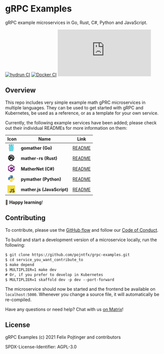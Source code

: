# gRPC Examples

gRPC example microservices in Go, Rust, C#, Python and JavaScript.

[![hydrun CI](https://github.com/pojntfx/grpc-examples/actions/workflows/hydrun.yaml/badge.svg)](https://github.com/pojntfx/grpc-examples/actions/workflows/hydrun.yaml)
[![Docker CI](https://github.com/pojntfx/grpc-examples/actions/workflows/docker.yaml/badge.svg)](https://github.com/pojntfx/grpc-examples/actions/workflows/docker.yaml)
[![Matrix](https://img.shields.io/matrix/grpc-examples:matrix.org)](https://matrix.to/#/#grpc-examples:matrix.org?via=matrix.org)

## Overview

This repo includes very simple example math gPRC microservices in multiple languages. They can be used to get started with gRPC and Kubernetes, be used as a reference, or as a template for your own service.

Currently, the following example services have been added; please check out their individual READMEs for more information on them:

| Icon                                                                                                                      | Name                       | Link                            |
| ------------------------------------------------------------------------------------------------------------------------- | -------------------------- | ------------------------------- |
| <img src="https://raw.githubusercontent.com/devicons/devicon/master/icons/go/go-original.svg" width="25">                 | **gomather (Go)**          | [README](./gomather/README.md)  |
| <img src="https://raw.githubusercontent.com/devicons/devicon/master/icons/rust/rust-plain.svg" width="25">                | **mather-rs (Rust)**       | [README](./mather-rs/README.md) |
| <img src="https://raw.githubusercontent.com/devicons/devicon/master/icons/csharp/csharp-original.svg" width="25">         | **MatherNet (C#)**         | [README](./MatherNet/README.md) |
| <img src="https://raw.githubusercontent.com/devicons/devicon/master/icons/python/python-original.svg" width="25">         | **pymather (Python)**      | [README](./pymather/README.md)  |
| <img src="https://raw.githubusercontent.com/devicons/devicon/master/icons/javascript/javascript-original.svg" width="25"> | **mather.js (JavaScript)** | [README](./mather.js/README.md) |

📖 **Happy learning**!

## Contributing

To contribute, please use the [GitHub flow](https://guides.github.com/introduction/flow/) and follow our [Code of Conduct](../CODE_OF_CONDUCT.md).

To build and start a development version of a microservice locally, run the following:

```shell
$ git clone https://github.com/pojntfx/grpc-examples.git
$ cd service_you_want_contribute_to
$ make depend
$ MULTIPLIER=1 make dev
# Or, if you prefer to develop in Kubernetes
$ MULTIPLIER=1 skaffold dev -p dev --port-forward
```

The microservice should now be started and the frontend be available on `localhost:5000`. Whenever you change a source file, it will automatically be re-compiled.

Have any questions or need help? Chat with us [on Matrix](https://matrix.to/#/#grpc-examples:matrix.org?via=matrix.org)!

## License

gRPC Examples (c) 2021 Felix Pojtinger and contributors

SPDX-License-Identifier: AGPL-3.0
